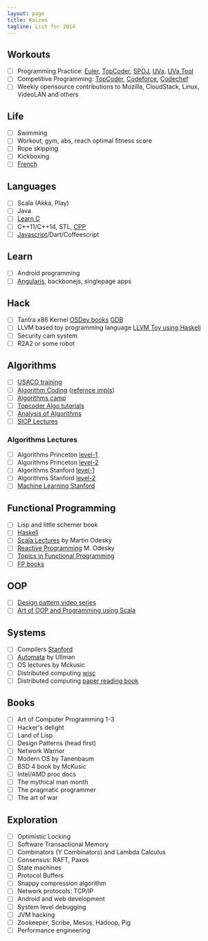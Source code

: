 ```yaml
---
layout: page
title: Kaizen
tagline: List for 2014
---
```



## Workouts

- [ ] Programming Practice: [Euler](http://projecteuler.net/), [TopCoder](http://www.topcoder.com), [SPOJ](http://www.spoj.com/), [UVa](http://uva.onlinejudge.org), [UVa Tool](http://uhunt.felix-halim.net/id/0)
- [ ] Competitive Programming: [TopCoder](http://www.topcoder.com), [Codeforce](http://codeforces.com/), [Codechef](http://codechef.com)
- [ ] Weekly opensource contributions to Mozilla, CloudStack, Linux, VideoLAN and others

## Life

- [ ] Swimming
- [ ] Workout, gym, abs, reach optimal fitness score
- [ ] Rope skipping
- [ ] Kickboxing
- [ ] [French](http://www.duolingo.com/skill/fr/Basics-2/1)

## Languages

- [ ] Scala (Akka, Play)
- [ ] Java
- [ ] [Learn C](http://c.learncodethehardway.org/book/)
- [ ] C++11/C++14, STL, [CPP](http://www.learncpp.com)
- [ ] [Javascript](http://www.codecademy.com/tracks/javascript)/Dart/Coffeescript

## Learn

- [ ] Android programming
- [ ] [Angularjs](https://github.com/jmcunningham/AngularJS-Learning), backbonejs, singlepage apps

## Hack

- [ ] Tantra x86 Kernel [OSDev books](http://wiki.osdev.org/Books) [GDB](http://beej.us/guide/bggdb/)
- [ ] LLVM based toy programming language [LLVM Toy using Haskell](http://www.stephendiehl.com/llvm/)
- [ ] Security cam system
- [ ] R2A2 or some robot

## Algorithms

- [ ] [USACO training](http://train.usaco.org/usacogate)
- [ ] [Algorithm Coding](./algorithms.html) ([refernce impls](https://github.com/kennyledet/Algorithm-Implementations))
- [ ] [Algorithms camp](http://www.youtube.com/watch?v=vZ2Wn6Ly8Ok&playnext=1&list=PL713C10F05D6BB7BF)
- [ ] [Topcoder Algo tutorials](http://community.topcoder.com/tc?module=Static&d1=tutorials&d2=alg_index)
- [ ] [Analysis of Algorithms](https://www.coursera.org/course/aofa)
- [ ] [SICP Lectures](http://ocw.mit.edu/courses/electrical-engineering-and-computer-science/6-001-structure-and-interpretation-of-computer-programs-spring-2005/video-lectures/)

### Algorithms Lectures

- [ ] Algorithms Princeton [level-1](https://class.coursera.org/algs4partI-003/lecture)
- [ ] Algorithms Princeton [level-2](https://class.coursera.org/algs4partII-002/lecture)
- [ ] Algorithms Stanford [level-1](https://class.coursera.org/algo-003/lecture)
- [ ] Algorithms Stanford [level-2](https://class.coursera.org/algo2-2012-001/lecture)
- [ ] [Machine Learning Stanford](https://class.coursera.org/ml-004/lecture)

## Functional Programming

- [ ] Lisp and little schemer book
- [ ] [Haskell](http://www.scs.stanford.edu/11au-cs240h/)
- [ ] [Scala Lectures](https://class.coursera.org/progfun-003/lecture) by Martin Odesky
- [ ] [Reactive Programming](https://class.coursera.org/reactive-001/lecture) M. Odesky
- [ ] [Topics in Functional Programming](http://en.wikipedia.org/wiki/List_of_functional_programming_topics)
- [ ] [FP books](http://alexott.net/en/fp/books/)

## OOP

- [ ] [Design pattern video series](https://www.youtube.com/watch?v=wiQdrH2YpT4&list=PLF206E906175C7E07)
- [ ] [Art of OOP and Programming using Scala](https://www.youtube.com/watch?v=6TJVuuqHxKo&list=PL0B0820169DCF0AD2)

## Systems

- [ ] Compilers [Stanford](https://class.coursera.org/compilers-003/lecture)
- [ ] [Automata](https://class.coursera.org/automata-002/lecture) by Ullman
- [ ] OS lectures by Mckusic
- [ ] Distributed computing [wisc](http://pages.cs.wisc.edu/~cs739-1/ )
- [ ] Distributed computing [paper reading book](http://pdos.csail.mit.edu/dsrg/)

## Books

- [ ] Art of Computer Programming 1-3
- [ ] Hacker's delight
- [ ] Land of Lisp
- [ ] Design Patterns (head first)
- [ ] Network Warrior
- [ ] Modern OS by Tanenbaum
- [ ] BSD 4 book by McKusic
- [ ] Intel/AMD proc docs
- [ ] The mythical man month
- [ ] The pragmatic programmer
- [ ] The art of war

## Exploration

- [ ] Optimistic Locking
- [ ] Software Transactional Memory
- [ ] Combinators (Y Combinators) and Lambda Calculus
- [ ] Consensus: RAFT, Paxos
- [ ] State machines
- [ ] Protocol Buffers
- [ ] Snappy compression algorithm
- [ ] Network protocols: TCP/IP
- [ ] Android and web development
- [ ] System level debugging
- [ ] JVM hacking
- [ ] Zookeeper, Scribe, Mesos, Hadoop, Pig
- [ ] Performance engineering
